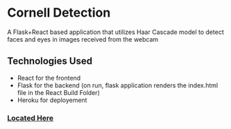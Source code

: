 # Cornell Detection
A Flask+React based application that utilizes Haar Cascade model to detect faces and eyes in images received from the webcam

## Technologies Used
- React for the frontend
- Flask for the backend (on run, flask application renders the index.html file in the React Build Folder)
- Heroku for deployement

### <a href="https://cornell-detection.herokuapp.com/" target="_blank">Located Here</a>
